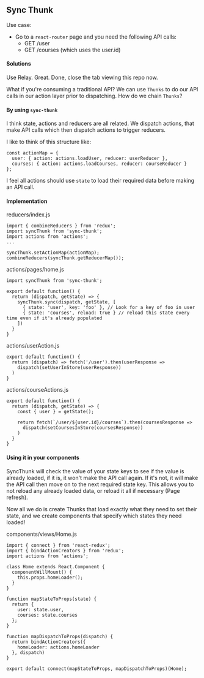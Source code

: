 ## Sync Thunk

Use case:

  * Go to a `react-router` page and you need the following API calls:
    *  GET /user
    *  GET /courses (which uses the user.id)


#### Solutions

Use Relay.  Great.  Done, close the tab viewing this repo now.

What if you're consuming a traditional API?  We can use `Thunks` to do our API calls in our action layer prior to dispatching.  How do we chain `Thunks`?

#### By using `sync-thunk`

I think state, actions and reducers are all related.  We dispatch actions, that make API calls which then dispatch actions to trigger reducers.

I like to think of this structure like:

```
const actionMap = {
  user: { action: actions.loadUser, reducer: userReducer },
  courses: { action: actions.loadCourses, reducer: courseReducer }
};
```

I feel all actions should use `state` to load their required data before making an API call.

#### Implementation

reducers/index.js
``` 
import { combineReducers } from 'redux';
import syncThunk from 'sync-thunk';
import actions from 'actions';
...

syncThunk.setActionMap(actionMap);
combineReducers(syncThunk.getReducerMap());
```

actions/pages/home.js
``` 
import syncThunk from 'sync-thunk';

export default function() {
  return (dispatch, getState) => {
    syncThunk.sync(dispatch, getState, [
      { state: 'user', key: 'foo' }, // Look for a key of foo in user
      { state: 'courses', reload: true } // reload this state every time even if it's already populated
    ])
  }
}

```

actions/userAction.js
``` 
export default function() {
  return (dispatch) => fetch('/user').then(userResponse => 
    dispatch(setUserInStore(userResponse))
  )
}
```

actions/courseActions.js
``` 
export default function() {
  return (dispatch, getState) => {
    const { user } = getState();
    
    return fetch(`/user/${user.id}/courses`).then(coursesResponse => 
      dispatch(setCoursesInStore(coursesResponse))
    )
  }
}
```

#### Using it in your components

SyncThunk will check the value of your state keys to see if the value is already loaded, if it is, it won't make the API call again.  If it's not, it will make the API call then move on to the next required state key.
This allows you to not reload any already loaded data, or reload it all if necessary (Page refresh).

Now all we do is create Thunks that load exactly what they need to set their state, and we create components that specify which states they need loaded!

components/views/Home.js
```
import { connect } from 'react-redux';
import { bindActionCreators } from 'redux';
import actions from 'actions';

class Home extends React.Component {
  componentWillMount() {
    this.props.homeLoader();
  }
}

function mapStateToProps(state) {
  return {
    user: state.user,
    courses: state.courses
  };
}

function mapDispatchToProps(dispatch) {
  return bindActionCreators({
    homeLoader: actions.homeLoader
  }, dispatch)
}

export default connect(mapStateToProps, mapDispatchToProps)(Home);

```



